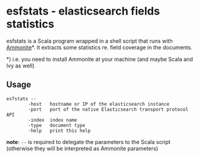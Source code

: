 # esfstats - elasticsearch fields statistics

esfstats is a Scala program wrapped in a shell script that runs with [Ammonite](http://www.lihaoyi.com/Ammonite/#ScalaScripts)*. It extracts some statistics re. field coverage in the documents.

*) i.e. you need to install Ammonite at your machine (and maybe Scala and Ivy as well)

## Usage

```
esfstats --
        -host   hostname or IP of the elasticsearch instance
        -port   port of the native Elasticsearch transport protocol API
        -index  index name
        -type   document type
        -help   print this help
```

**note**: ````--```` is required to delegate the parameters to the Scala script (otherwise they will be interpreted as Ammonite parameters)
